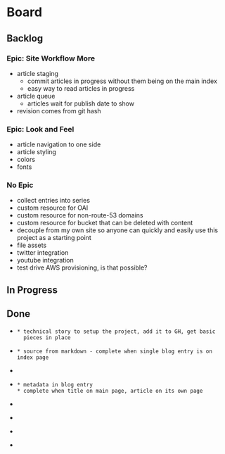# Board



## Backlog

### Epic: Site Workflow More

* article staging
  * commit articles in progress without them being on the main index
  * easy way to read articles in progress
* article queue
  * articles wait for publish date to show
* revision comes from git hash


### Epic: Look and Feel

* article navigation to one side
* article styling
* colors
* fonts


### No Epic

* collect entries into series
* custom resource for OAI
* custom resource for non-route-53 domains
* custom resource for bucket that can be deleted with content
* decouple from my own site so anyone can quickly and easily use this
project as a starting point
* file assets
* twitter integration
* youtube integration
* test drive AWS provisioning, is that possible?

## In Progress


## Done

* ~~~brand new web project runs locally (Publish a Blog Entry) - 1p~~~
  * technical story to setup the project, add it to GH, get basic
    pieces in place
* ~~~add an entry (Publish a Blog Entry)- 3p~~~
  * source from markdown - complete when single blog entry is on index page
* ~~~simple publishing to AWS (Publish a Blog Entry)- 2p~~~
* ~~~entry title/summary on main page (Publish a Blog Entry) - 3p~~~
  * metadata in blog entry
  * complete when title on main page, article on its own page
* ~~~articles carry their own metadata - 3p~~~
* ~~~metrics - 2p~~~
* ~~~continuous delivery from Github - 3p~~~
* ~~~try Yarn!~~~

